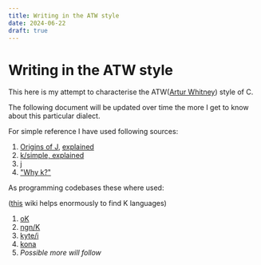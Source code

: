 ```yaml
---
title: Writing in the ATW style
date: 2024-06-22
draft: true
---
```


<!--
Some working titles:
- "Ters, Terser, ATW"
- "From codegolf to apl"
-->

# Writing in the ATW style

This here is my attempt to characterise the
ATW([Artur Whitney](<https://en.wikipedia.org/wiki/Arthur_Whitney_(computer_scientist)>))
style of C.

The following document will be updated over time the more I get to know about
this particular dialect.

For simple reference I have used following sources:

1. [Origins of J](https://www.jsoftware.com/ioj/iojATW.htm),
   [explained](https://github.com/kelas/ooj)
2. [k/simple, explained](https://github.com/kparc/ksimple/)
3. [j](https://github.com/cratelyn/j)
4. ["Why k?"](https://xpqz.github.io/kbook/Introduction.html)

As programming codebases these where used:

([this](https://k.miraheze.org/wiki/Main_Page) wiki helps enormously to find K
languages)

1. [oK](https://github.com/JohnEarnest/ok)
2. [ngn/K](https://codeberg.org/ngn/k/)
3. [kyte/i](https://github.com/ktye/i)
4. [kona](https://github.com/kevinlawler/kona)
5. _Possible more will follow_

